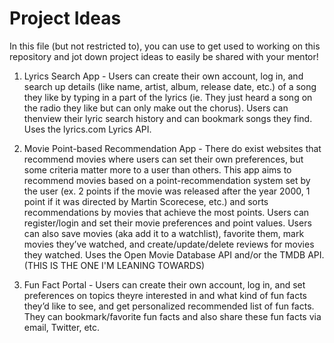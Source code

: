 # Project Ideas

In this file (but not restricted to), you can use to get used to working on this repository and jot down project ideas to easily be shared with your mentor!

1. Lyrics Search App - Users can create their own account, log in, and search up details (like name, artist, album, release date, etc.) of a song they like by typing in a part of the lyrics (ie. They just heard a song on the radio they like but can only make out the chorus). Users can thenview their lyric search history and can bookmark songs they find. Uses the lyrics.com Lyrics API.

2. Movie Point-based Recommendation App - There do exist websites that recommend movies where users can set their own preferences, but some criteria matter more to a user than others. This app aims to recommend movies based on a point-recommendation system set by the user (ex. 2 points if the movie was released after the year 2000, 1 point if it was directed by Martin Scorecese, etc.) and sorts recommendations by movies that achieve the most points. Users can register/login and set their movie preferences and point values. Users can also save movies (aka add it to a watchlist), favorite them, mark movies they’ve watched, and create/update/delete reviews for movies they watched. Uses the Open Movie Database API and/or the TMDB API. (THIS IS THE ONE I'M LEANING TOWARDS)

3. Fun Fact Portal - Users can create their own account, log in, and set preferences on topics theyre interested in and what kind of fun facts they’d like to see, and get personalized recommended list of fun facts. They can bookmark/favorite fun facts and also share these fun facts via email, Twitter, etc.



